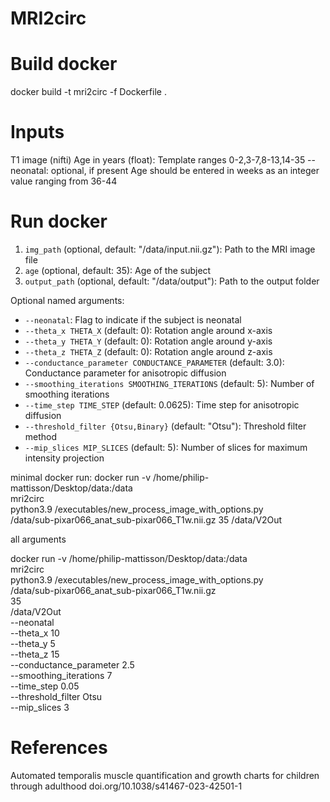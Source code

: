 # MRI2circ


# Build docker 
docker build -t mri2circ -f Dockerfile .

# Inputs
T1 image (nifti)
Age in years (float): Template ranges 0-2,3-7,8-13,14-35
--neonatal: optional, if present Age should be entered in weeks as an integer value ranging from 36-44




# Run docker

1. `img_path` (optional, default: "/data/input.nii.gz"): Path to the MRI image file
2. `age` (optional, default: 35): Age of the subject
3. `output_path` (optional, default: "/data/output"): Path to the output folder

Optional named arguments:

- `--neonatal`: Flag to indicate if the subject is neonatal
- `--theta_x THETA_X` (default: 0): Rotation angle around x-axis
- `--theta_y THETA_Y` (default: 0): Rotation angle around y-axis
- `--theta_z THETA_Z` (default: 0): Rotation angle around z-axis
- `--conductance_parameter CONDUCTANCE_PARAMETER` (default: 3.0): Conductance parameter for anisotropic diffusion
- `--smoothing_iterations SMOOTHING_ITERATIONS` (default: 5): Number of smoothing iterations
- `--time_step TIME_STEP` (default: 0.0625): Time step for anisotropic diffusion
- `--threshold_filter {Otsu,Binary}` (default: "Otsu"): Threshold filter method
- `--mip_slices MIP_SLICES` (default: 5): Number of slices for maximum intensity projection


minimal docker run:
docker run -v /home/philip-mattisson/Desktop/data:/data \
           mri2circ \
           python3.9 /executables/new_process_image_with_options.py \
           /data/sub-pixar066_anat_sub-pixar066_T1w.nii.gz 35 /data/V2Out

all arguments

docker run -v /home/philip-mattisson/Desktop/data:/data \
           mri2circ \
           python3.9 /executables/new_process_image_with_options.py \
           /data/sub-pixar066_anat_sub-pixar066_T1w.nii.gz \
           35 \
           /data/V2Out \
           --neonatal \
           --theta_x 10 \
           --theta_y 5 \
           --theta_z 15 \
           --conductance_parameter 2.5 \
           --smoothing_iterations 7 \
           --time_step 0.05 \
           --threshold_filter Otsu \
           --mip_slices 3






# References
Automated temporalis muscle quantification and growth charts for children through adulthood doi.org/10.1038/s41467-023-42501-1